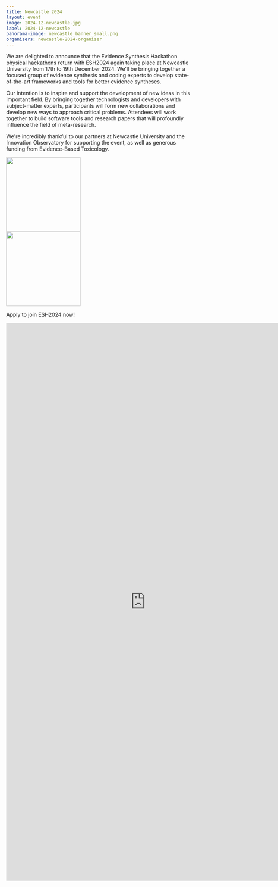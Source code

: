 ```yaml
---
title: Newcastle 2024
layout: event
image: 2024-12-newcastle.jpg
label: 2024-12-newcastle
panorama-image: newcastle_banner_small.png
organisers: newcastle-2024-organiser
---
```

We are delighted to announce that the Evidence Synthesis Hackathon physical hackathons return with ESH2024 again taking place at Newcastle University from 17th to 19th December 2024. We'll be bringing together a focused group of evidence synthesis and coding experts to develop state-of-the-art frameworks and tools for better evidence syntheses.

Our intention is to inspire and support the development of new ideas in this important field. By bringing together technologists and developers with subject-matter experts, participants will form new collaborations and develop new ways to approach critical problems. Attendees will work together to build software tools and research papers that will profoundly influence the field of meta-research.

We're incredibly thankful to our partners at Newcastle University and the Innovation Observatory for supporting the event, as well as generous funding from Evidence-Based Toxicology.

<img src="https://www.ncl.ac.uk/mediav8/logos/uni-logo-twitter.jpg" width="200"/><br>
<img src="https://www.io.nihr.ac.uk/wp-content/themes/innovationobservatory/assets/images/header-logo.png" width="200"/>

Apply to join ESH2024 now!

<iframe src="https://docs.google.com/forms/d/e/1FAIpQLScIvLVBg6dwQ5vvZZBc-I8wY2ROuMMhxCrX8D7kBG5ee_5vVw/viewform?embedded=true" width="750" height="1500" frameborder="0" marginheight="0" marginwidth="0">Loading…</iframe>
